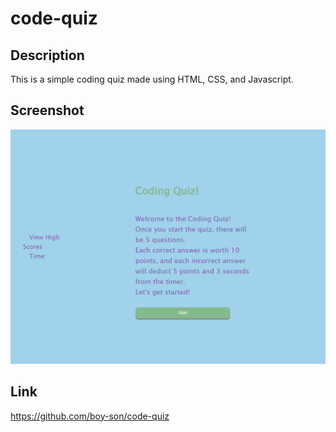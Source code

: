 # code-quiz

## Description 
<p> This is a simple coding quiz made using HTML, CSS, and Javascript. </p>

## Screenshot 
![Code Quiz](./assets/img/screenshot.png?raw=true "Code Quiz")

## Link
https://github.com/boy-son/code-quiz

